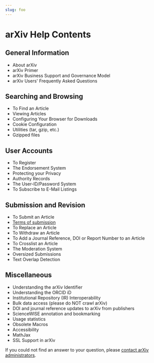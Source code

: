 ```yaml
---
slug: foo
---
```


# arXiv Help Contents

## General Information
- About arXiv
- arXiv Primer
- arXiv Business Support and Governance Model
- arXiv Users' Frequently Asked Questions

## Searching and Browsing
- To Find an Article
- Viewing Articles
- Configuring Your Browser for Downloads
- Cookie Configuration
- Utilities (tar, gzip, etc.)
- Gzipped files

## User Accounts
- To Register
- The Endorsement System
- Protecting your Privacy
- Authority Records
- The User-ID/Password System
- To Subscribe to E-Mail Listings

## Submission and Revision
- To Submit an Article
- [Terms of submission](terms_of_submission.md)
- To Replace an Article
- To Withdraw an Article
- To Add a Journal Reference, DOI or Report Number to an Article
- To Crosslist an Article
- The Moderation System
- Oversized Submissions
- Text Overlap Detection

## Miscellaneous
- Understanding the arXiv Identifier
- Understanding the ORCID iD
- Institutional Repository (IR) Interoperability
- Bulk data access (please do NOT crawl arXiv)
- DOI and journal reference updates to arXiv from publishers
- ScienceWISE annotation and bookmarking
- Usage statistics
- Obsolete Macros
- Accessibility
- MathJax
- SSL Support in arXiv

If you could not find an answer to your question, please [contact arXiv
administrators](contact).

